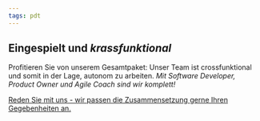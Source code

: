 ```yaml
---
tags: pdt
---
```



## Eingespielt und *krassfunktional*

Profitieren Sie von unserem Gesamtpaket: Unser Team ist crossfunktional und somit in der Lage, autonom zu arbeiten. *Mit Software Developer, Product Owner und Agile Coach sind wir komplett!*

[Reden Sie mit uns - wir passen die Zusammensetzung gerne Ihren Gegebenheiten an.](https://www.leanovate.de/kontakt/)
